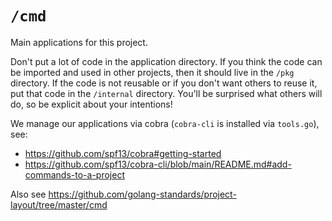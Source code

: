 # `/cmd`

Main applications for this project.

Don't put a lot of code in the application directory. If you think the code can be imported and used in other projects, then it should live in the `/pkg` directory. If the code is not reusable or if you don't want others to reuse it, put that code in the `/internal` directory. You'll be surprised what others will do, so be explicit about your intentions!

We manage our applications via cobra (`cobra-cli` is installed via `tools.go`), see:
* https://github.com/spf13/cobra#getting-started
* https://github.com/spf13/cobra-cli/blob/main/README.md#add-commands-to-a-project

Also see https://github.com/golang-standards/project-layout/tree/master/cmd